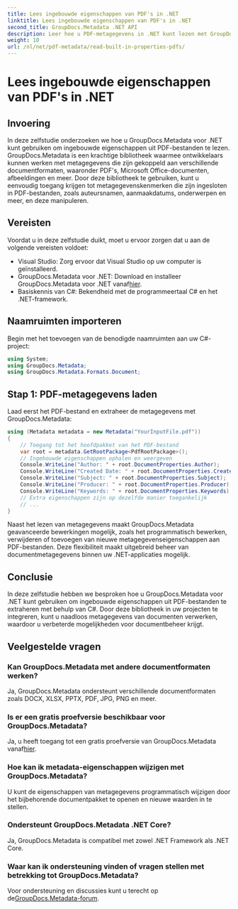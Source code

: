 ```yaml
---
title: Lees ingebouwde eigenschappen van PDF's in .NET
linktitle: Lees ingebouwde eigenschappen van PDF's in .NET
second_title: GroupDocs.Metadata .NET API
description: Leer hoe u PDF-metagegevens in .NET kunt lezen met GroupDocs.Metadata. Krijg toegang tot auteursnamen, aanmaakdatums, onderwerpen en meer met C#-code.
weight: 10
url: /nl/net/pdf-metadata/read-built-in-properties-pdfs/
---
```


# Lees ingebouwde eigenschappen van PDF's in .NET

## Invoering
In deze zelfstudie onderzoeken we hoe u GroupDocs.Metadata voor .NET kunt gebruiken om ingebouwde eigenschappen uit PDF-bestanden te lezen. GroupDocs.Metadata is een krachtige bibliotheek waarmee ontwikkelaars kunnen werken met metagegevens die zijn gekoppeld aan verschillende documentformaten, waaronder PDF's, Microsoft Office-documenten, afbeeldingen en meer. Door deze bibliotheek te gebruiken, kunt u eenvoudig toegang krijgen tot metagegevenskenmerken die zijn ingesloten in PDF-bestanden, zoals auteursnamen, aanmaakdatums, onderwerpen en meer, en deze manipuleren.
## Vereisten
Voordat u in deze zelfstudie duikt, moet u ervoor zorgen dat u aan de volgende vereisten voldoet:
- Visual Studio: Zorg ervoor dat Visual Studio op uw computer is geïnstalleerd.
-  GroupDocs.Metadata voor .NET: Download en installeer GroupDocs.Metadata voor .NET vanaf[hier](https://releases.groupdocs.com/metadata/net/).
- Basiskennis van C#: Bekendheid met de programmeertaal C# en het .NET-framework.

## Naamruimten importeren
Begin met het toevoegen van de benodigde naamruimten aan uw C#-project:
```csharp
using System;
using GroupDocs.Metadata;
using GroupDocs.Metadata.Formats.Document;
```
## Stap 1: PDF-metagegevens laden
Laad eerst het PDF-bestand en extraheer de metagegevens met GroupDocs.Metadata:
```csharp
using (Metadata metadata = new Metadata("YourInputFile.pdf"))
{
    // Toegang tot het hoofdpakket van het PDF-bestand
    var root = metadata.GetRootPackage<PdfRootPackage>();
    // Ingebouwde eigenschappen ophalen en weergeven
    Console.WriteLine("Author: " + root.DocumentProperties.Author);
    Console.WriteLine("Created Date: " + root.DocumentProperties.CreatedDate);
    Console.WriteLine("Subject: " + root.DocumentProperties.Subject);
    Console.WriteLine("Producer: " + root.DocumentProperties.Producer);
    Console.WriteLine("Keywords: " + root.DocumentProperties.Keywords);
    // Extra eigenschappen zijn op dezelfde manier toegankelijk
    // ...
}
```
Naast het lezen van metagegevens maakt GroupDocs.Metadata geavanceerde bewerkingen mogelijk, zoals het programmatisch bewerken, verwijderen of toevoegen van nieuwe metagegevenseigenschappen aan PDF-bestanden. Deze flexibiliteit maakt uitgebreid beheer van documentmetagegevens binnen uw .NET-applicaties mogelijk.
## Conclusie
In deze zelfstudie hebben we besproken hoe u GroupDocs.Metadata voor .NET kunt gebruiken om ingebouwde eigenschappen uit PDF-bestanden te extraheren met behulp van C#. Door deze bibliotheek in uw projecten te integreren, kunt u naadloos metagegevens van documenten verwerken, waardoor u verbeterde mogelijkheden voor documentbeheer krijgt.

## Veelgestelde vragen
### Kan GroupDocs.Metadata met andere documentformaten werken?
Ja, GroupDocs.Metadata ondersteunt verschillende documentformaten zoals DOCX, XLSX, PPTX, PDF, JPG, PNG en meer.
### Is er een gratis proefversie beschikbaar voor GroupDocs.Metadata?
Ja, u heeft toegang tot een gratis proefversie van GroupDocs.Metadata vanaf[hier](https://releases.groupdocs.com/).
### Hoe kan ik metadata-eigenschappen wijzigen met GroupDocs.Metadata?
U kunt de eigenschappen van metagegevens programmatisch wijzigen door het bijbehorende documentpakket te openen en nieuwe waarden in te stellen.
### Ondersteunt GroupDocs.Metadata .NET Core?
Ja, GroupDocs.Metadata is compatibel met zowel .NET Framework als .NET Core.
### Waar kan ik ondersteuning vinden of vragen stellen met betrekking tot GroupDocs.Metadata?
 Voor ondersteuning en discussies kunt u terecht op de[GroupDocs.Metadata-forum](https://forum.groupdocs.com/c/metadata/14).